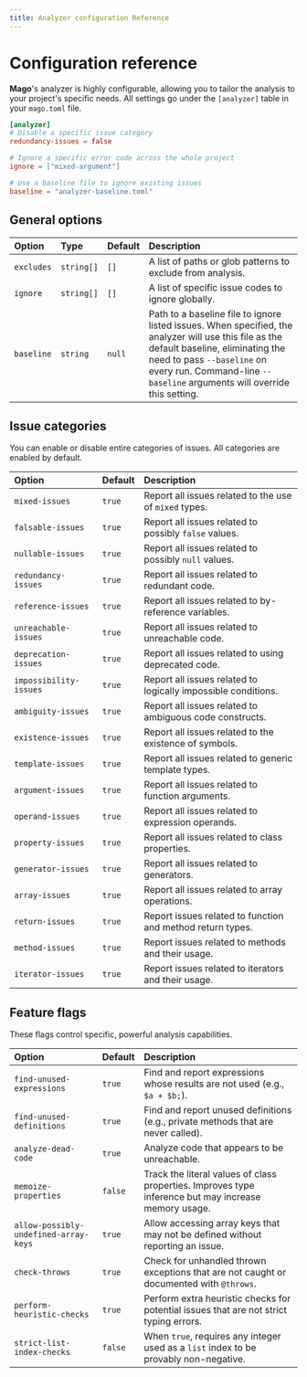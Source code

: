 ```yaml
---
title: Analyzer configuration Reference
---
```


# Configuration reference

**Mago**'s analyzer is highly configurable, allowing you to tailor the analysis to your project's specific needs. All settings go under the `[analyzer]` table in your `mago.toml` file.

```toml
[analyzer]
# Disable a specific issue category
redundancy-issues = false

# Ignore a specific error code across the whole project
ignore = ["mixed-argument"]

# Use a baseline file to ignore existing issues
baseline = "analyzer-baseline.toml"
```

## General options

| Option     | Type       | Default | Description                                                |
| :--------- | :--------- | :------ | :--------------------------------------------------------- |
| `excludes` | `string[]` | `[]`    | A list of paths or glob patterns to exclude from analysis. |
| `ignore`   | `string[]` | `[]`    | A list of specific issue codes to ignore globally.         |
| `baseline` | `string`   | `null`  | Path to a baseline file to ignore listed issues. When specified, the analyzer will use this file as the default baseline, eliminating the need to pass `--baseline` on every run. Command-line `--baseline` arguments will override this setting. |

## Issue categories

You can enable or disable entire categories of issues. All categories are enabled by default.

| Option                 | Default | Description                                                   |
| :--------------------- | :------ | :------------------------------------------------------------ |
| `mixed-issues`         | `true`  | Report all issues related to the use of `mixed` types.        |
| `falsable-issues`      | `true`  | Report all issues related to possibly `false` values.         |
| `nullable-issues`      | `true`  | Report all issues related to possibly `null` values.          |
| `redundancy-issues`    | `true`  | Report all issues related to redundant code.                  |
| `reference-issues`     | `true`  | Report all issues related to by-reference variables.          |
| `unreachable-issues`   | `true`  | Report all issues related to unreachable code.                |
| `deprecation-issues`   | `true`  | Report all issues related to using deprecated code.           |
| `impossibility-issues` | `true`  | Report all issues related to logically impossible conditions. |
| `ambiguity-issues`     | `true`  | Report all issues related to ambiguous code constructs.       |
| `existence-issues`     | `true`  | Report all issues related to the existence of symbols.        |
| `template-issues`      | `true`  | Report all issues related to generic template types.          |
| `argument-issues`      | `true`  | Report all issues related to function arguments.              |
| `operand-issues`       | `true`  | Report all issues related to expression operands.             |
| `property-issues`      | `true`  | Report all issues related to class properties.                |
| `generator-issues`     | `true`  | Report all issues related to generators.                      |
| `array-issues`         | `true`  | Report all issues related to array operations.                |
| `return-issues`        | `true`  | Report issues related to function and method return types.    |
| `method-issues`        | `true`  | Report issues related to methods and their usage.             |
| `iterator-issues`      | `true`  | Report issues related to iterators and their usage.           |

## Feature flags

These flags control specific, powerful analysis capabilities.

| Option                                | Default | Description                                                                                          |
| :------------------------------------ | :------ | :--------------------------------------------------------------------------------------------------- |
| `find-unused-expressions`             | `true`  | Find and report expressions whose results are not used (e.g., `$a + $b;`).                           |
| `find-unused-definitions`             | `true`  | Find and report unused definitions (e.g., private methods that are never called).                    |
| `analyze-dead-code`                   | `true`  | Analyze code that appears to be unreachable.                                                         |
| `memoize-properties`                  | `false` | Track the literal values of class properties. Improves type inference but may increase memory usage. |
| `allow-possibly-undefined-array-keys` | `true`  | Allow accessing array keys that may not be defined without reporting an issue.                       |
| `check-throws`                        | `true`  | Check for unhandled thrown exceptions that are not caught or documented with `@throws`.              |
| `perform-heuristic-checks`            | `true`  | Perform extra heuristic checks for potential issues that are not strict typing errors.               |
| `strict-list-index-checks`            | `false` | When `true`, requires any integer used as a `list` index to be provably non-negative.                |
